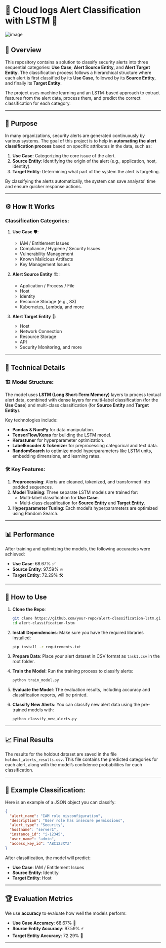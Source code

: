 # 🚨 Cloud logs Alert Classification with LSTM 🚨

![image](https://github.com/user-attachments/assets/0f03887d-7383-414d-83bd-c814d523a01b)


## 📄 Overview
This repository contains a solution to classify security alerts into three sequential categories: **Use Case**, **Alert Source Entity**, and **Alert Target Entity**. The classification process follows a hierarchical structure where each alert is first classified by its **Use Case**, followed by its **Source Entity**, and finally its **Target Entity**.

The project uses machine learning and an LSTM-based approach to extract features from the alert data, process them, and predict the correct classification for each category.

---

## 🎯 Purpose
In many organizations, security alerts are generated continuously by various systems. The goal of this project is to help in **automating the alert classification process** based on specific attributes in the data, such as:

1. **Use Case**: Categorizing the core issue of the alert.
2. **Source Entity**: Identifying the origin of the alert (e.g., application, host, identity).
3. **Target Entity**: Determining what part of the system the alert is targeting.

By classifying the alerts automatically, the system can save analysts' time and ensure quicker response actions.

---

## ⚙️ How It Works

### Classification Categories:
1. **Use Case** 🛡️:
    - IAM / Entitlement Issues
    - Compliance / Hygiene / Security Issues
    - Vulnerability Management
    - Known Malicious Artifacts
    - Key Management Issues

2. **Alert Source Entity** 🏗️:
    - Application / Process / File
    - Host
    - Identity
    - Resource Storage (e.g., S3)
    - Kubernetes, Lambda, and more

3. **Alert Target Entity** 🎯:
    - Host
    - Network Connection
    - Resource Storage
    - API
    - Security Monitoring, and more

---

## 🧠 Technical Details

### 🏗️ Model Structure:
The model uses **LSTM (Long Short-Term Memory)** layers to process textual alert data, combined with dense layers for multi-label classification (for the **Use Case**) and multi-class classification (for **Source Entity** and **Target Entity**).

Key technologies include:
- **Pandas & NumPy** for data manipulation.
- **TensorFlow/Keras** for building the LSTM model.
- **Kerastuner** for hyperparameter optimization.
- **LabelEncoder & Tokenizer** for preprocessing categorical and text data.
- **RandomSearch** to optimize model hyperparameters like LSTM units, embedding dimensions, and learning rates.

### 🛠️ Key Features:
1. **Preprocessing**: Alerts are cleaned, tokenized, and transformed into padded sequences.
2. **Model Training**: Three separate LSTM models are trained for:
   - Multi-label classification for **Use Case**.
   - Multi-class classification for **Source Entity** and **Target Entity**.
3. **Hyperparameter Tuning**: Each model’s hyperparameters are optimized using Random Search.

---

## 📊 Performance
After training and optimizing the models, the following accuracies were achieved:

- **Use Case**: 68.67% ✅
- **Source Entity**: 97.59% 🔥
- **Target Entity**: 72.29% 🛠️

---

## 🚀 How to Use

1. **Clone the Repo**:
   ```bash
   git clone https://github.com/your-repo/alert-classification-lstm.git
   cd alert-classification-lstm
   ```

2. **Install Dependencies**:
   Make sure you have the required libraries installed:
   ```bash
   pip install -r requirements.txt
   ```

3. **Prepare Data**:
   Place your alert dataset in CSV format as `task1.csv` in the root folder.

4. **Train the Model**:
   Run the training process to classify alerts:
   ```bash
   python train_model.py
   ```

5. **Evaluate the Model**:
   The evaluation results, including accuracy and classification reports, will be printed.

6. **Classify New Alerts**:
   You can classify new alert data using the pre-trained models with:
   ```bash
   python classify_new_alerts.py
   ```

---

## 📈 Final Results

The results for the holdout dataset are saved in the file `holdout_alerts_results.csv`. This file contains the predicted categories for each alert, along with the model’s confidence probabilities for each classification.

---

## 🤖 Example Classification:
Here is an example of a JSON object you can classify:
```json
{
  "alert_name": "IAM role misconfiguration",
  "description": "User role has insecure permissions",
  "alert_type": "Security",
  "hostname": "server1",
  "instance_id": "i-12345",
  "user_name": "admin",
  "access_key_id": "ABC123XYZ"
}
```

After classification, the model will predict:
- **Use Case**: IAM / Entitlement Issues
- **Source Entity**: Identity
- **Target Entity**: Host

---

## 🏆 Evaluation Metrics
We use **accuracy** to evaluate how well the models perform:
- **Use Case Accuracy**: 68.67% 🔄
- **Source Entity Accuracy**: 97.59% ⚡
- **Target Entity Accuracy**: 72.29% 📡

---
